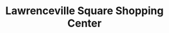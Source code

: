---
title: "Lawrenceville Square Shopping Center"
url: /lawrenceville/lawrenceville-square-shopping-center/
shop: mall
---